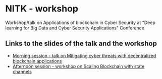 # NITK - workshop
Workshop/talk on Applications of blockchain in Cyber Security at "Deep learning for Big Data and Cyber Security Applications" Conference

## Links to the slides of the talk and the workshop
* [Morning session - talk on Mitigating cyber threats with decentralized blockchain applications](https://docs.google.com/presentation/d/1YvTc7mgbA92t-Hr2Lxqr-lEqx_gqjPEB2z1rdf_Dy5Y/edit?usp=sharing)
* [Afternoon session - workshop on Scaling Blockchain with state channels](https://docs.google.com/presentation/d/1LKJ_uHiQanFBMgFZdWxyUdb0vYttBNoZRp42kRpWWMQ/edit?usp=sharing)
 
